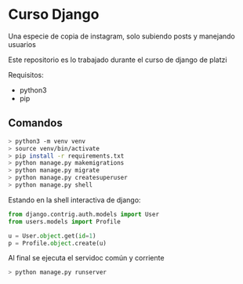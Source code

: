 # Curso Django

Una especie de copia de instagram, solo subiendo posts y manejando usuarios

Este repositorio es lo trabajado durante el curso de django de platzi

Requisitos:
- python3
- pip

## Comandos
```bash
> python3 -m venv venv
> source venv/bin/activate
> pip install -r requirements.txt
> python manage.py makemigrations
> python manage.py migrate
> python manage.py createsuperuser
> python manage.py shell
```

Estando en la shell interactiva de django:

```python
from django.contrig.auth.models import User
from users.models import Profile

u = User.object.get(id=1)
p = Profile.object.create(u)
```

Al final se ejecuta el servidoc común y corriente
```bash
> python manage.py runserver
```
